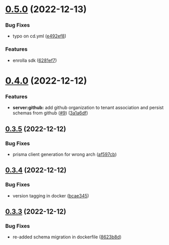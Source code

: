 # [0.5.0](https://github.com/vecinity/enrolla/compare/0.4.0...0.5.0) (2022-12-13)


### Bug Fixes

* typo on cd.yml ([e492ef8](https://github.com/vecinity/enrolla/commit/e492ef8e5e9b725ead1c7a674c5010846096abb1))


### Features

* enrolla sdk ([6281ef7](https://github.com/vecinity/enrolla/commit/6281ef75cc6e768df8ac72e549d249f51c16ef55))



# [0.4.0](https://github.com/vecinity/enrolla/compare/0.3.5...0.4.0) (2022-12-12)


### Features

* **server:github:** add github organization to tenant association and persist schemas from github  ([#9](https://github.com/vecinity/enrolla/issues/9)) ([3a1a6df](https://github.com/vecinity/enrolla/commit/3a1a6dfa24828abef575ef6ceced703497383a35))



## [0.3.5](https://github.com/vecinity/enrolla/compare/0.3.4...0.3.5) (2022-12-12)


### Bug Fixes

* prisma client generation for wrong arch ([af597cb](https://github.com/vecinity/enrolla/commit/af597cb5e6d53bfd7f08eb8d5ff6032c16175bf4))



## [0.3.4](https://github.com/vecinity/enrolla/compare/0.3.3...0.3.4) (2022-12-12)


### Bug Fixes

* version tagging in docker ([bcae345](https://github.com/vecinity/enrolla/commit/bcae3457dd0c154727a595a73980207737373fee))



## [0.3.3](https://github.com/vecinity/enrolla/compare/0.3.2...0.3.3) (2022-12-12)


### Bug Fixes

* re-added schema migration in dockerfile ([8623b8d](https://github.com/vecinity/enrolla/commit/8623b8d5537c6bb24cbcdfc05cc37a9333134f5a))



